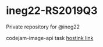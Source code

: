 # ineg22-RS2019Q3

Private repository for @ineg22

codejam-image-api task [hostink link](https://dreamy-booth-5fb026.netlify.com/)
